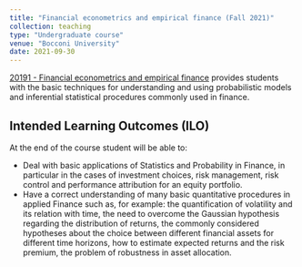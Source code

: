 ```yaml
---
title: "Financial econometrics and empirical finance (Fall 2021)"
collection: teaching
type: "Undergraduate course"
venue: "Bocconi University"
date: 2021-09-30
---
```

[20191 - Financial econometrics and empirical finance](https://didattica.unibocconi.eu/ts/tsn_anteprima.php?cod_ins=20191&anno=2021&IdPag=6354) provides students with the basic techniques for understanding and using probabilistic models and inferential statistical procedures commonly used in finance.

## Intended Learning Outcomes (ILO)
At the end of the course student will be able to:
- Deal with basic applications of Statistics and Probability in Finance, in particular in the cases of investment choices, risk management, risk control and performance attribution for an equity portfolio.
- Have a correct understanding of many basic quantitative procedures in applied Finance such as, for example: the quantification of volatility and its relation with time, the need to overcome the Gaussian hypothesis regarding the distribution of returns, the commonly considered hypotheses about the choice between different financial assets for different time horizons, how to estimate expected returns and the risk premium, the problem of robustness in asset allocation.
  
